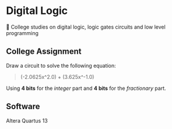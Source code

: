 # Digital Logic
:rotating_light: College studies on digital logic, logic gates circuits and low level programming

## College Assignment

Draw a circuit to solve the following equation:

> (-2.0625x^2.0) + (3.625x^-1.0) 

Using **4 bits** for the *integer* part and **4 bits** for the *fractionary* part.

## Software

Altera Quartus 13







